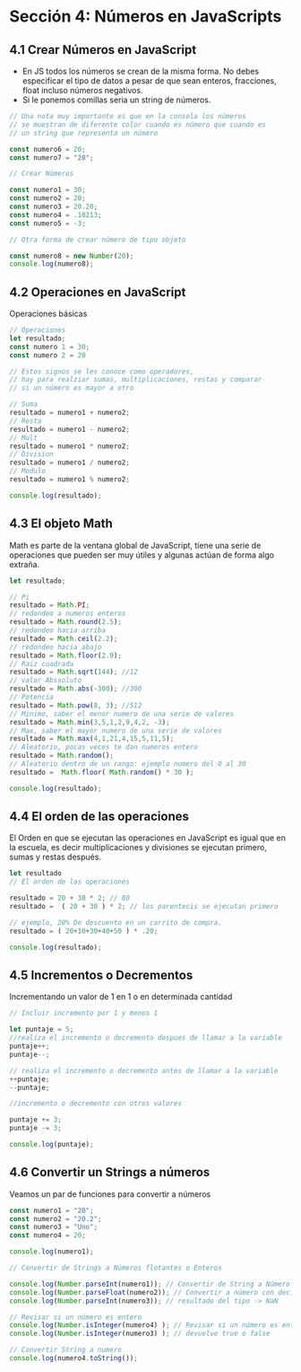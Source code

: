# Sección 4: **Números en JavaScripts**

## 4.1 **Crear Números en JavaScript**

- En JS todos los números se crean de la misma forma. No debes especificar el tipo de datos a pesar de que sean enteros, fracciones, float incluso números negativos.
- Si le ponemos comillas seria un string de números.

```jsx
// Una nota muy importante es que en la consola los números 
// se muestran de diferente color cuando es número que cuando es
// un string que representa un número

const numero6 = 20;
const numero7 = "20";

// Crear Números

const numero1 = 30;
const numero2 = 20;
const numero3 = 20.20;
const numero4 = .10213;
const numero5 = -3;

// Otra forma de crear número de tipo objeto

const numero8 = new Number(20);
console.log(numero8);
```

## 4.2 Operaciones en JavaScript

Operaciones básicas

```jsx
// Operaciones
let resultado;
const numero 1 = 30;
const numero 2 = 20

// Estos signos se les conoce como operadores,
// hay para realziar sumas, multiplicaciones, restas y comparar
// si un número es mayor a otro

// Suma
resultado = numero1 + numero2;
// Resta
resultado = numero1 - numero2;
// Mult
resultado = numero1 * numero2;
// Division
resultado = numero1 / numero2;
// Modulo
resultado = numero1 % numero2;

console.log(resultado);
```

## 4.3 El objeto Math

Math es parte de la ventana global de JavaScript, tiene una serie de operaciones que pueden ser muy útiles y algunas actúan de forma algo extraña.

```jsx
let resultado; 

// Pi
resultado = Math.PI;
// redondeo a numeros enteros
resultado = Math.round(2.5);
// redondeo hacia arriba
resultado = Math.ceil(2.2);
// redondeo hacia abajo
resultado = Math.floor(2.9);
// Raiz cuadrada
resultado = Math.sqrt(144); //12
// valor Abssoluto
resultado = Math.abs(-300); //300
// Potencia
resultado = Math.pow(8, 3); //512
// Minimo, saber el menor numero de una serie de valores
resultado = Math.min(3,5,1,2,9,4,2, -3);
// Max, saber el mayor numero de una serie de valores
resultado = Math.max(4,1,21,4,15,5,11,5);
// Aleatorio, pocas veces te dan numeros entero 
resultado = Math.random();
// Aleatorio dentro de un rango: ejemplo numero del 0 al 30
resultado =  Math.floor( Math.random() * 30 );

console.log(resultado);
```

## 4.4 El orden de las operaciones

El Orden en que se ejecutan las operaciones en JavaScript es igual que en la escuela, es decir multiplicaciones y divisiones se ejecutan primero, sumas y restas después.

```jsx
let resultado 
// El orden de las operaciones

resultado = 20 + 30 * 2; // 80
resultado =  ( 20 + 30 ) * 2; // los parentecis se ejecutan primero

// ejemplo, 20% De descuento en un carrito de compra.
resultado = ( 20+10+30+40+50 ) * .20;

console.log(resultado);
```

## 4.5 Incrementos o Decrementos

Incrementando un valor de 1 en 1 o en determinada cantidad

```jsx
// Incluir incremento por 1 y menos 1

let puntaje = 5;
//realiza el incremento o decremento despues de llamar a la variable
puntaje++;
puntaje--;

// realiza el incremento o decremento antes de llamar a la variable
++puntaje;
--puntaje;

//incremento o decremento con otros valores

puntaje += 3;
puntaje -= 3;

console.log(puntaje);
```

## 4.6 Convertir un Strings a números

Veamos un par de funciones para convertir a números

```jsx
const numero1 = "20";
const numero2 = "20.2";
const numero3 = "Uno";
const numero4 = 20;

console.log(numero1);

// Convertir de Strings a Números flotantes o Enteros

console.log(Number.parseInt(numero1)); // Convertir de String a Número entero
console.log(Number.parseFloat(numero2)); // Convertir a número con decimales 
console.log(Number.parseInt(numero3)); // resultado del tipo -> NaN

// Revisar si un número es entero
console.log(Number.isInteger(numero4) ); // Revisar si un número es entero o no devuelve tru o false
console.log(Number.isInteger(numero3) ); // devuelve true o false

// Convertir String a numero
console.log(numero4.toString());
```
